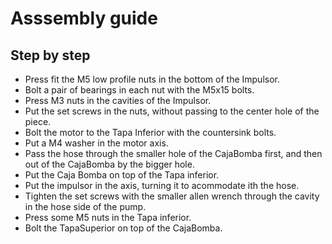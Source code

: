 # Asssembly guide

## Step by step

- Press fit the M5 low profile nuts in the bottom of the Impulsor.
- Bolt a pair of bearings in each nut with the M5x15 bolts.
- Press M3 nuts in the cavities of the Impulsor.
- Put the set screws in the nuts, without passing to the center hole of the piece.
- Bolt the motor to the Tapa Inferior with the countersink bolts.
- Put a M4 washer in the motor axis.
- Pass the hose through the smaller hole of the CajaBomba first, and then out of the CajaBomba by the bigger hole.
- Put the Caja Bomba on top of the Tapa inferior.
- Put the impulsor in the axis, turning it to acommodate ith the hose.
- Tighten the set screws with the smaller allen wrench through the cavity in the hose side of the pump.
- Press some M5 nuts in the Tapa inferior.
- Bolt the TapaSuperior on top of the CajaBomba.


